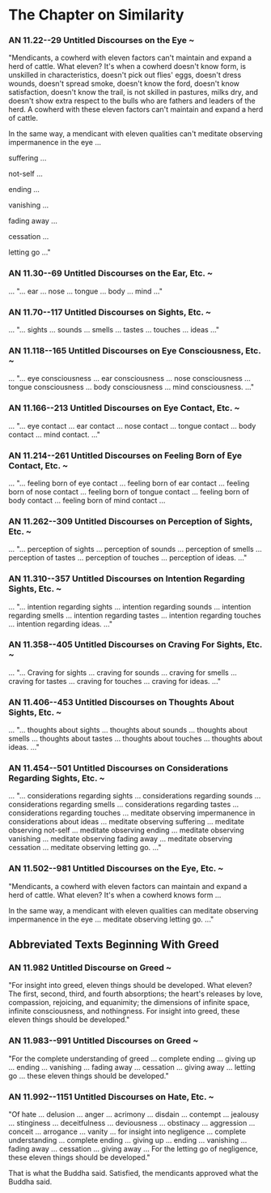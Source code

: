 # The Chapter on Similarity

### AN 11.22--29 Untitled Discourses on the Eye  *\~*

"Mendicants, a cowherd with eleven factors can't maintain and expand a
herd of cattle. What eleven? It's when a cowherd doesn't know form, is
unskilled in characteristics, doesn't pick out flies' eggs, doesn't
dress wounds, doesn't spread smoke, doesn't know the ford, doesn't know
satisfaction, doesn't know the trail, is not skilled in pastures, milks
dry, and doesn't show extra respect to the bulls who are fathers and
leaders of the herd. A cowherd with these eleven factors can't maintain
and expand a herd of cattle.

In the same way, a mendicant with eleven qualities can't meditate
observing impermanence in the eye ...

suffering ...

not-self ...

ending ...

vanishing ...

fading away ...

cessation ...

letting go ..."

<!--pg-->
### AN 11.30--69 Untitled Discourses on the Ear, Etc.  *\~*

... "... ear ... nose ... tongue ... body ... mind ..."

<!--pg-->
### AN 11.70--117 Untitled Discourses on Sights, Etc.  *\~*

... "... sights ... sounds ... smells ... tastes ... touches ... ideas
..."

<!--pg-->
### AN 11.118--165 Untitled Discourses on Eye Consciousness, Etc.  *\~*

... "... eye consciousness ... ear consciousness ... nose consciousness
... tongue consciousness ... body consciousness ... mind consciousness.
..."

<!--pg-->
### AN 11.166--213 Untitled Discourses on Eye Contact, Etc.  *\~*

... "... eye contact ... ear contact ... nose contact ... tongue contact
... body contact ... mind contact. ..."

<!--pg-->
### AN 11.214--261 Untitled Discourses on Feeling Born of Eye Contact, Etc.  *\~*

... "... feeling born of eye contact ... feeling born of ear contact ...
feeling born of nose contact ... feeling born of tongue contact ...
feeling born of body contact ... feeling born of mind contact ...

<!--pg-->
### AN 11.262--309 Untitled Discourses on Perception of Sights, Etc.  *\~*

... "... perception of sights ... perception of sounds ... perception of
smells ... perception of tastes ... perception of touches ... perception
of ideas. ..."

<!--pg-->
### AN 11.310--357 Untitled Discourses on Intention Regarding Sights, Etc.  *\~*

... "... intention regarding sights ... intention regarding sounds ...
intention regarding smells ... intention regarding tastes ... intention
regarding touches ... intention regarding ideas. ..."

<!--pg-->
### AN 11.358--405 Untitled Discourses on Craving For Sights, Etc.  *\~*

... "... Craving for sights ... craving for sounds ... craving for
smells ... craving for tastes ... craving for touches ... craving for
ideas. ..."

<!--pg-->
### AN 11.406--453 Untitled Discourses on Thoughts About Sights, Etc.  *\~*

... "... thoughts about sights ... thoughts about sounds ... thoughts
about smells ... thoughts about tastes ... thoughts about touches ...
thoughts about ideas. ..."

<!--pg-->
### AN 11.454--501 Untitled Discourses on Considerations Regarding Sights, Etc.  *\~*

... "... considerations regarding sights ... considerations regarding
sounds ... considerations regarding smells ... considerations regarding
tastes ... considerations regarding touches ... meditate observing
impermanence in considerations about ideas ... meditate observing
suffering ... meditate observing not-self ... meditate observing ending
... meditate observing vanishing ... meditate observing fading away ...
meditate observing cessation ... meditate observing letting go. ..."

<!--pg-->
### AN 11.502--981 Untitled Discourses on the Eye, Etc.  *\~*

"Mendicants, a cowherd with eleven factors can maintain and expand a
herd of cattle. What eleven? It's when a cowherd knows form ...

In the same way, a mendicant with eleven qualities can meditate
observing impermanence in the eye ... meditate observing letting go.
..."

## Abbreviated Texts Beginning With Greed

### AN 11.982 Untitled Discourse on Greed  *\~*

"For insight into greed, eleven things should be developed. What eleven?
The first, second, third, and fourth absorptions; the heart's releases
by love, compassion, rejoicing, and equanimity; the dimensions of
infinite space, infinite consciousness, and nothingness. For insight
into greed, these eleven things should be developed."

<!--pg-->
### AN 11.983--991 Untitled Discourses on Greed  *\~*

"For the complete understanding of greed ... complete ending ... giving
up ... ending ... vanishing ... fading away ... cessation ... giving
away ... letting go ... these eleven things should be developed."

<!--pg-->
### AN 11.992--1151 Untitled Discourses on Hate, Etc.  *\~*

"Of hate ... delusion ... anger ... acrimony ... disdain ... contempt
... jealousy ... stinginess ... deceitfulness ... deviousness ...
obstinacy ... aggression ... conceit ... arrogance ... vanity ... for
insight into negligence ... complete understanding ... complete ending
... giving up ... ending ... vanishing ... fading away ... cessation ...
giving away ... For the letting go of negligence, these eleven things
should be developed."

That is what the Buddha said. Satisfied, the mendicants approved what
the Buddha said.
